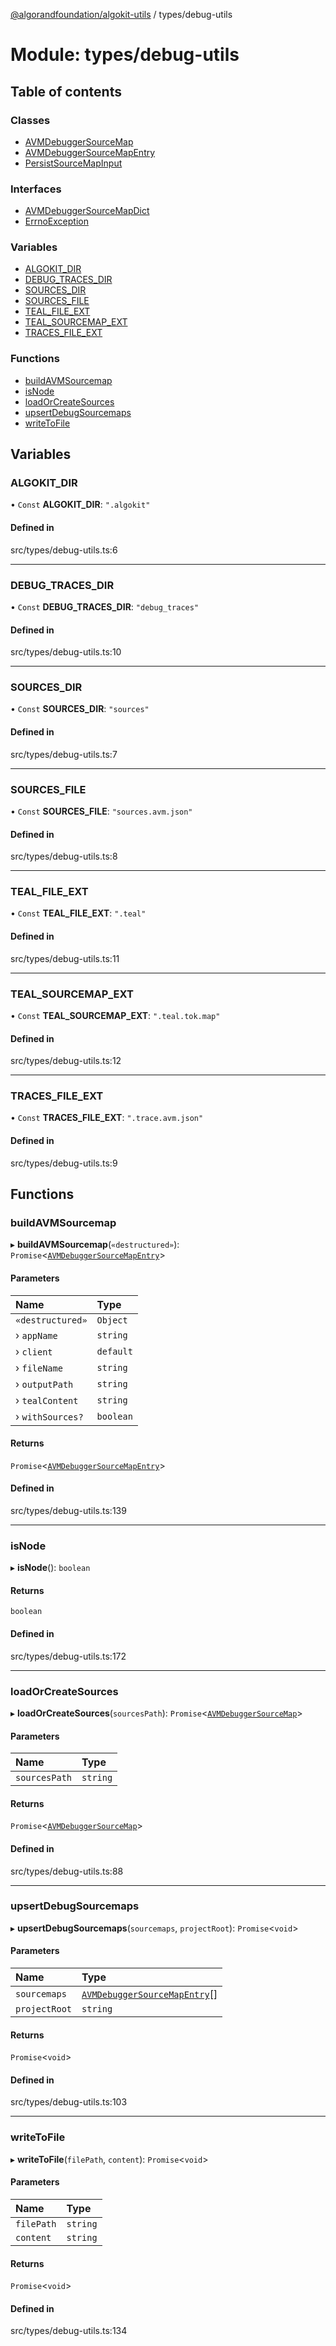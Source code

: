 [@algorandfoundation/algokit-utils](../README.md) / types/debug-utils

# Module: types/debug-utils

## Table of contents

### Classes

- [AVMDebuggerSourceMap](../classes/types_debug_utils.AVMDebuggerSourceMap.md)
- [AVMDebuggerSourceMapEntry](../classes/types_debug_utils.AVMDebuggerSourceMapEntry.md)
- [PersistSourceMapInput](../classes/types_debug_utils.PersistSourceMapInput.md)

### Interfaces

- [AVMDebuggerSourceMapDict](../interfaces/types_debug_utils.AVMDebuggerSourceMapDict.md)
- [ErrnoException](../interfaces/types_debug_utils.ErrnoException.md)

### Variables

- [ALGOKIT\_DIR](types_debug_utils.md#algokit_dir)
- [DEBUG\_TRACES\_DIR](types_debug_utils.md#debug_traces_dir)
- [SOURCES\_DIR](types_debug_utils.md#sources_dir)
- [SOURCES\_FILE](types_debug_utils.md#sources_file)
- [TEAL\_FILE\_EXT](types_debug_utils.md#teal_file_ext)
- [TEAL\_SOURCEMAP\_EXT](types_debug_utils.md#teal_sourcemap_ext)
- [TRACES\_FILE\_EXT](types_debug_utils.md#traces_file_ext)

### Functions

- [buildAVMSourcemap](types_debug_utils.md#buildavmsourcemap)
- [isNode](types_debug_utils.md#isnode)
- [loadOrCreateSources](types_debug_utils.md#loadorcreatesources)
- [upsertDebugSourcemaps](types_debug_utils.md#upsertdebugsourcemaps)
- [writeToFile](types_debug_utils.md#writetofile)

## Variables

### ALGOKIT\_DIR

• `Const` **ALGOKIT\_DIR**: ``".algokit"``

#### Defined in

src/types/debug-utils.ts:6

___

### DEBUG\_TRACES\_DIR

• `Const` **DEBUG\_TRACES\_DIR**: ``"debug_traces"``

#### Defined in

src/types/debug-utils.ts:10

___

### SOURCES\_DIR

• `Const` **SOURCES\_DIR**: ``"sources"``

#### Defined in

src/types/debug-utils.ts:7

___

### SOURCES\_FILE

• `Const` **SOURCES\_FILE**: ``"sources.avm.json"``

#### Defined in

src/types/debug-utils.ts:8

___

### TEAL\_FILE\_EXT

• `Const` **TEAL\_FILE\_EXT**: ``".teal"``

#### Defined in

src/types/debug-utils.ts:11

___

### TEAL\_SOURCEMAP\_EXT

• `Const` **TEAL\_SOURCEMAP\_EXT**: ``".teal.tok.map"``

#### Defined in

src/types/debug-utils.ts:12

___

### TRACES\_FILE\_EXT

• `Const` **TRACES\_FILE\_EXT**: ``".trace.avm.json"``

#### Defined in

src/types/debug-utils.ts:9

## Functions

### buildAVMSourcemap

▸ **buildAVMSourcemap**(`«destructured»`): `Promise`<[`AVMDebuggerSourceMapEntry`](../classes/types_debug_utils.AVMDebuggerSourceMapEntry.md)\>

#### Parameters

| Name | Type |
| :------ | :------ |
| `«destructured»` | `Object` |
| › `appName` | `string` |
| › `client` | `default` |
| › `fileName` | `string` |
| › `outputPath` | `string` |
| › `tealContent` | `string` |
| › `withSources?` | `boolean` |

#### Returns

`Promise`<[`AVMDebuggerSourceMapEntry`](../classes/types_debug_utils.AVMDebuggerSourceMapEntry.md)\>

#### Defined in

src/types/debug-utils.ts:139

___

### isNode

▸ **isNode**(): `boolean`

#### Returns

`boolean`

#### Defined in

src/types/debug-utils.ts:172

___

### loadOrCreateSources

▸ **loadOrCreateSources**(`sourcesPath`): `Promise`<[`AVMDebuggerSourceMap`](../classes/types_debug_utils.AVMDebuggerSourceMap.md)\>

#### Parameters

| Name | Type |
| :------ | :------ |
| `sourcesPath` | `string` |

#### Returns

`Promise`<[`AVMDebuggerSourceMap`](../classes/types_debug_utils.AVMDebuggerSourceMap.md)\>

#### Defined in

src/types/debug-utils.ts:88

___

### upsertDebugSourcemaps

▸ **upsertDebugSourcemaps**(`sourcemaps`, `projectRoot`): `Promise`<`void`\>

#### Parameters

| Name | Type |
| :------ | :------ |
| `sourcemaps` | [`AVMDebuggerSourceMapEntry`](../classes/types_debug_utils.AVMDebuggerSourceMapEntry.md)[] |
| `projectRoot` | `string` |

#### Returns

`Promise`<`void`\>

#### Defined in

src/types/debug-utils.ts:103

___

### writeToFile

▸ **writeToFile**(`filePath`, `content`): `Promise`<`void`\>

#### Parameters

| Name | Type |
| :------ | :------ |
| `filePath` | `string` |
| `content` | `string` |

#### Returns

`Promise`<`void`\>

#### Defined in

src/types/debug-utils.ts:134
